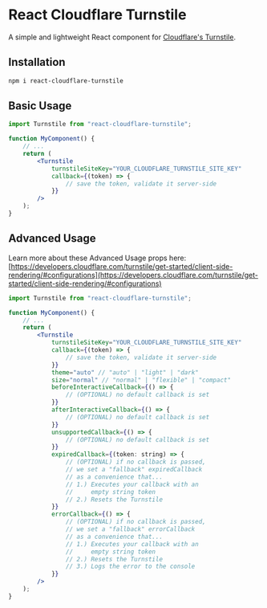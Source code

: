 # React Cloudflare Turnstile

A simple and lightweight React component for [Cloudflare's Turnstile](https://developers.cloudflare.com/turnstile/).

## Installation

```sh
npm i react-cloudflare-turnstile
```

## Basic Usage

```jsx
import Turnstile from "react-cloudflare-turnstile";

function MyComponent() {
    // ...
    return (
        <Turnstile
            turnstileSiteKey="YOUR_CLOUDFLARE_TURNSTILE_SITE_KEY"
            callback={(token) => {
                // save the token, validate it server-side
            }}
        />
    );
}
```

## Advanced Usage

Learn more about these Advanced Usage props here:\
[https://developers.cloudflare.com/turnstile/get-started/client-side-rendering/#configurations](https://developers.cloudflare.com/turnstile/get-started/client-side-rendering/#configurations)

```jsx
import Turnstile from "react-cloudflare-turnstile";

function MyComponent() {
    // ...
    return (
        <Turnstile
            turnstileSiteKey="YOUR_CLOUDFLARE_TURNSTILE_SITE_KEY"
            callback={(token) => {
                // save the token, validate it server-side
            }}
            theme="auto" // "auto" | "light" | "dark"
            size="normal" // "normal" | "flexible" | "compact"
            beforeInteractiveCallback={() => {
                // (OPTIONAL) no default callback is set
            }}
            afterInteractiveCallback={() => {
                // (OPTIONAL) no default callback is set
            }}
            unsupportedCallback={() => {
                // (OPTIONAL) no default callback is set
            }}
            expiredCallback={(token: string) => {
                // (OPTIONAL) if no callback is passed,
                // we set a "fallback" expiredCallback
                // as a convenience that...
                // 1.) Executes your callback with an
                //     empty string token
                // 2.) Resets the Turnstile
            }}
            errorCallback={() => {
                // (OPTIONAL) if no callback is passed,
                // we set a "fallback" errorCallback
                // as a convenience that...
                // 1.) Executes your callback with an
                //     empty string token
                // 2.) Resets the Turnstile
                // 3.) Logs the error to the console
            }}
        />
    );
}
```
